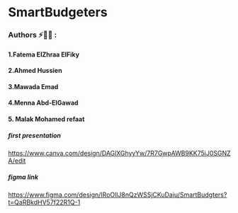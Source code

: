 # SmartBudgeters
### Authors ⚡👨‍💻 :
#### 1.Fatema ElZhraa ElFiky
#### 2.Ahmed Hussien
#### 3.Mawada Emad
#### 4.Menna Abd-ElGawad
#### 5. Malak Mohamed refaat

##### first presentation 
https://www.canva.com/design/DAGlXGhyyYw/7R7GwpAWB9KK75iJ0SGNZA/edit

##### figma link
https://www.figma.com/design/IRoOllJ8nQzWSSjCKuDaiu/SmartBudgters?t=QaRBkdHV57f22R1Q-1
